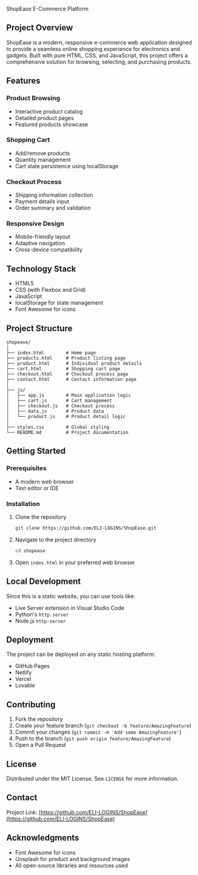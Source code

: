  ShopEase E-Commerce Platform

## Project Overview

ShopEase is a modern, responsive e-commerce web application designed to provide a seamless online shopping experience for electronics and gadgets. Built with pure HTML, CSS, and JavaScript, this project offers a comprehensive solution for browsing, selecting, and purchasing products.

## Features

### Product Browsing
- Interactive product catalog
- Detailed product pages
- Featured products showcase

### Shopping Cart
- Add/remove products
- Quantity management
- Cart state persistence using localStorage

### Checkout Process
- Shipping information collection
- Payment details input
- Order summary and validation

### Responsive Design
- Mobile-friendly layout
- Adaptive navigation
- Cross-device compatibility

## Technology Stack

- HTML5
- CSS (with Flexbox and Grid)
- JavaScript
- localStorage for state management
- Font Awesome for icons

## Project Structure

```
shopease/
│
├── index.html        # Home page
├── products.html     # Product listing page
├── product.html      # Individual product details
├── cart.html         # Shopping cart page
├── checkout.html     # Checkout process page
├── contact.html      # Contact information page
│
├── js/
│   ├── app.js        # Main application logic
│   ├── cart.js       # Cart management
│   ├── checkout.js   # Checkout process
│   ├── data.js       # Product data
│   └── product.js    # Product detail logic
│
├── styles.css        # Global styling
└── README.md         # Project documentation
```

## Getting Started

### Prerequisites
- A modern web browser
- Text editor or IDE

### Installation

1. Clone the repository
   ```bash
   git clone https://github.com/ELI-LOGINS/ShopEase.git
   ```

2. Navigate to the project directory
   ```bash
   cd shopease
   ```

3. Open `index.html` in your preferred web browser

## Local Development

Since this is a static website, you can use tools like:
- Live Server extension in Visual Studio Code
- Python's `http.server`
- Node.js `http-server`

## Deployment

The project can be deployed on any static hosting platform:
- GitHub Pages
- Netlify
- Vercel
- Lovable

## Contributing

1. Fork the repository
2. Create your feature branch (`git checkout -b feature/AmazingFeature`)
3. Commit your changes (`git commit -m 'Add some AmazingFeature'`)
4. Push to the branch (`git push origin feature/AmazingFeature`)
5. Open a Pull Request

## License

Distributed under the MIT License. See `LICENSE` for more information.

## Contact

Project Link: [https://github.com/ELI-LOGINS/ShopEase](https://github.com/ELI-LOGINS/ShopEase)

## Acknowledgments

- Font Awesome for icons
- Unsplash for product and background images
- All open-source libraries and resources used
```

